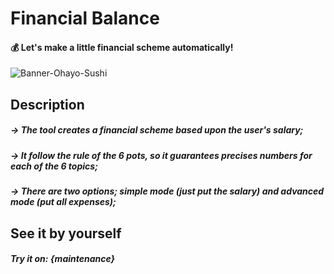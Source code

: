 # Financial Balance 
#### 💰 Let's make a little financial scheme automatically!

![Banner-Ohayo-Sushi](https://live.staticflickr.com/65535/51418976584_810cf232ac_z.jpg)

## Description
##### -> The tool creates a financial scheme based upon the user's salary;
##### -> It follow the rule of the 6 pots, so it guarantees precises numbers for each of the 6 topics;
##### -> There are two options; simple mode (just put the salary) and advanced mode (put all expenses);

## See it by yourself
##### Try it on: {maintenance}
